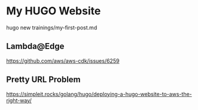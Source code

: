 # My HUGO Website

hugo new trainings/my-first-post.md

## Lambda@Edge

https://github.com/aws/aws-cdk/issues/6259

## Pretty URL Problem

https://simpleit.rocks/golang/hugo/deploying-a-hugo-website-to-aws-the-right-way/
